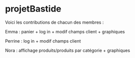 # projetBastide

Voici les contributions de chacun des membres :

Emma : panier + log in + modif champs client + graphiques

Perrine : log in + modif champs client

Nora : affichage produits/produits par catégorie + graphiques
